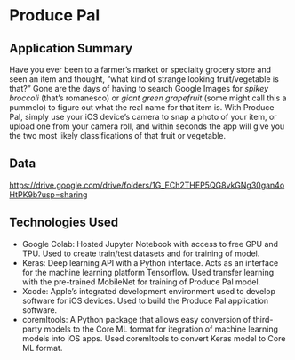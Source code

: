 # Produce Pal

## Application Summary
Have you ever been to a farmer’s market or specialty grocery store and seen an item and thought, “what kind of strange looking fruit/vegetable is that?” Gone are the days of having to search Google Images for *spikey broccoli* (that’s romanesco) or *giant green grapefruit* (some might call this a pummelo) to figure out what the real name for that item is. With Produce Pal, simply use your iOS device’s camera to snap a photo of your item, or upload one from your camera roll, and within seconds the app will give you the two most likely classifications of that fruit or vegetable.

## Data 
https://drive.google.com/drive/folders/1G_ECh2THEP5QG8vkGNg30gan4oHtPK9b?usp=sharing

## Technologies Used
- Google Colab: Hosted Jupyter Notebook with access to free GPU and TPU. Used to create train/test datasets and for training of model. 
- Keras: Deep learning API with a Python interface. Acts as an interface for the machine learning platform Tensorflow. Used transfer learning with the pre-trained MobileNet for training of Produce Pal model.
- Xcode: Apple’s integrated development environment used to develop software for iOS devices. Used to build the Produce Pal application software.
- coremltools: A Python package that allows easy conversion of third-party models to the Core ML format for itegration of machine learning models into iOS apps. Used coremltools to convert Keras model to Core ML format.
